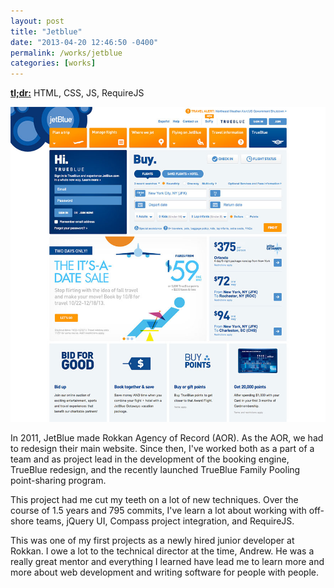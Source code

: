 ```yaml
---
layout: post
title: "Jetblue"
date: "2013-04-20 12:46:50 -0400"
permalink: /works/jetblue
categories: [works]
---
```


<a href="http://jetblue.com" rel="nofollow" target="_blank"><strong>tl;dr:</strong></a> HTML, CSS, JS, RequireJS

![JetBlue Homepage](/img/works/jetblue.jpg)

In 2011, JetBlue made Rokkan Agency of Record (AOR). As the AOR, we had to
redesign their main website. Since then, I've worked both as a part of a team
and as project lead in the development of the booking engine, TrueBlue redesign,
and the recently launched TrueBlue Family Pooling point-sharing program.

This project had me cut my teeth on a lot of new techniques. Over the course of
1.5 years and 795 commits, I've learn a lot about working with off-shore teams,
jQuery UI, Compass project integration, and RequireJS.

This was one of my first projects as a newly hired junior developer at Rokkan.
I owe a lot to the technical director at the time, Andrew. He was a really great
mentor and everything I learned have lead me to learn more and more about web
development and writing software for people with people.
